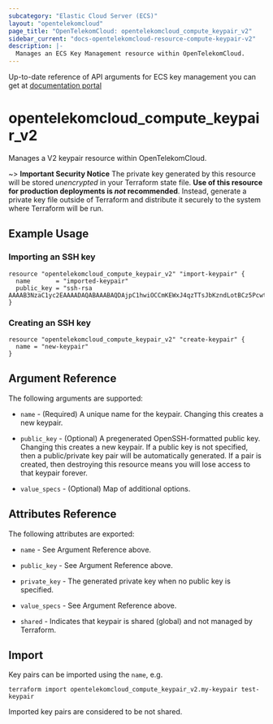```yaml
---
subcategory: "Elastic Cloud Server (ECS)"
layout: "opentelekomcloud"
page_title: "OpenTelekomCloud: opentelekomcloud_compute_keypair_v2"
sidebar_current: "docs-opentelekomcloud-resource-compute-keypair-v2"
description: |-
  Manages an ECS Key Management resource within OpenTelekomCloud.
---
```


Up-to-date reference of API arguments for ECS key management you can get at
[documentation portal](https://docs.otc.t-systems.com/elastic-cloud-server/api-ref/openstack_nova_apis/key_and_password_management)

# opentelekomcloud_compute_keypair_v2

Manages a V2 keypair resource within OpenTelekomCloud.

~> **Important Security Notice** The private key generated by this resource will
be stored *unencrypted* in your Terraform state file. **Use of this resource
for production deployments is *not* recommended**. Instead, generate
a private key file outside of Terraform and distribute it securely
to the system where Terraform will be run.


## Example Usage


### Importing an SSH key
```hcl
resource "opentelekomcloud_compute_keypair_v2" "import-keypair" {
  name       = "imported-keypair"
  public_key = "ssh-rsa AAAAB3NzaC1yc2EAAAADAQABAAABAQDAjpC1hwiOCCmKEWxJ4qzTTsJbKzndLotBCz5PcwtUnflmU+gHJtWMZKpuEGVi29h0A/+ydKek1O18k10Ff+4tyFjiHDQAnOfgWf7+b1yK+qDip3X1C0UPMbwHlTfSGWLGZqd9LvEFx9k3h/M+VtMvwR1lJ9LUyTAImnNjWG7TaIPmui30HvM2UiFEmqkr4ijq45MyX2+fLIePLRIF61p4whjHAQYufqyno3BS48icQb4p6iVEZPo4AE2o9oIyQvj2mx4dk5Y8CgSETOZTYDOR3rU2fZTRDRgPJDH9FWvQjF5tA0p3d9CoWWd2s6GKKbfoUIi8R/Db1BSPJwkqB"
}
```

### Creating an SSH key
```hcl
resource "opentelekomcloud_compute_keypair_v2" "create-keypair" {
  name = "new-keypair"
}
```

## Argument Reference

The following arguments are supported:

* `name` - (Required) A unique name for the keypair. Changing this creates a new keypair.

* `public_key` - (Optional) A pregenerated OpenSSH-formatted public key.
  Changing this creates a new keypair. If a public key is not specified, then
  a public/private key pair will be automatically generated. If a pair is
  created, then destroying this resource means you will lose access to that
  keypair forever.

* `value_specs` - (Optional) Map of additional options.

## Attributes Reference

The following attributes are exported:

* `name` - See Argument Reference above.

* `public_key` - See Argument Reference above.

* `private_key` - The generated private key when no public key is specified.

* `value_specs` - See Argument Reference above.

* `shared` - Indicates that keypair is shared (global) and not managed by Terraform.

## Import

Key pairs can be imported using the `name`, e.g.

```shell
terraform import opentelekomcloud_compute_keypair_v2.my-keypair test-keypair
```

Imported key pairs are considered to be not shared.
